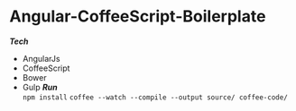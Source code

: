 # Angular-CoffeeScript-Boilerplate
***Tech*** </br>
- AngularJs
- CoffeeScript
- Bower 
- Gulp
***Run*** </br>
```npm install```
```coffee --watch --compile --output source/ coffee-code/```
